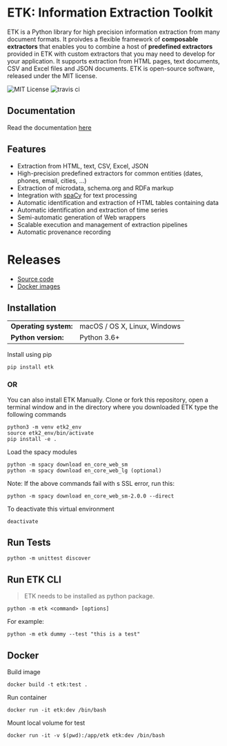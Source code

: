 # ETK: Information Extraction Toolkit

ETK is a Python library for high precision information extraction from many document formats.
It proivdes a flexible framework of **composable extractors** that enables you to combine a host of **predefined extractors** provided in ETK with custom extractors that you may need to develop for your application.
It supports extraction from HTML pages, text documents, CSV and Excel files and JSON documents.
ETK is open-source software, released under the MIT license.



![MIT License](https://img.shields.io/badge/license-MIT-blue.svg) ![travis ci](https://travis-ci.org/usc-isi-i2/etk.svg?branch=master)

## Documentation
Read the documentation [here](https://usc-isi-i2.github.io/etk/)

## Features

* Extraction from HTML, text, CSV, Excel, JSON
* High-precision predefined extractors for common entities (dates, phones, email, cities, ...)
* Extraction of microdata, schema.org and RDFa markup
* Integration with [spaCy](https://github.com/explosion/spaCy) for text processing
* Automatic identification and extraction of HTML tables containing data
* Automatic identification and extraction of time series
* Semi-automatic generation of Web wrappers
* Scalable execution and management of extraction pipelines
* Automatic provenance recording

# Releases

- [Source code](https://github.com/usc-isi-i2/etk/releases)
- [Docker images](https://hub.docker.com/r/uscisii2/etk/tags/)

## Installation

<table>
  <tr><td><b>Operating system:</td><td>macOS / OS X, Linux, Windows</td></tr>
  <tr><td><b>Python version:</td><td>Python 3.6+</td></tr>
<table>

Install using pip

```
pip install etk
```

### OR

You can also install ETK Manually. Clone or fork this repository, open a terminal window and in the directory where you downloaded ETK type the following commands

```
python3 -m venv etk2_env
source etk2_env/bin/activate
pip install -e .
```

Load the spacy modules
```
python -m spacy download en_core_web_sm
python -m spacy download en_core_web_lg (optional)
```
Note: If the above commands fail with s SSL error, run this:
```
python -m spacy download en_core_web_sm-2.0.0 --direct
```
To deactivate this virtual environment
```
deactivate
```

## Run Tests

`python -m unittest discover`

## Run ETK CLI

> ETK needs to be installed as python package.

`python -m etk <command> [options]`

For example:

`python -m etk dummy --test "this is a test"`

## Docker

Build image

`docker build -t etk:test .`

Run container

`docker run -it etk:dev /bin/bash`

Mount local volume for test

`docker run -it -v $(pwd):/app/etk etk:dev /bin/bash`

